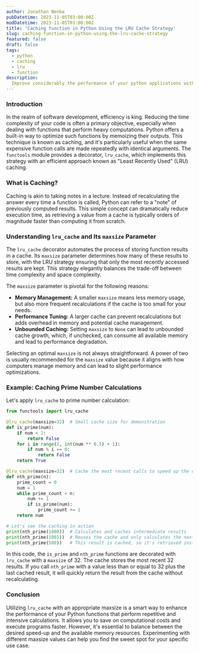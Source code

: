 ```yaml
---
author: Jonathan Nenba
pubDatetime: 2023-11-05T03:00:00Z
modDatetime: 2023-11-05T03:00:00Z
title: 'Caching function in Python Using the LRU Cache Strategy'
slug: caching-function-in-python-using-the-lru-cache-strategy
featured: false
draft: false
tags:
  - python
  - caching
  - lru
  - function
description:
  Improve considerably the performance of your python applications with the lru_cache decorator
---
```


### Introduction

In the realm of software development, efficiency is king. Reducing the time complexity of your code is often a primary objective, especially when dealing with functions that perform heavy computations. Python offers a built-in way to optimize such functions by memoizing their outputs. This technique is known as caching, and it's particularly useful when the same expensive function calls are made repeatedly with identical arguments. The `functools` module provides a decorator, `lru_cache`, which implements this strategy with an efficient approach known as "Least Recently Used" (LRU) caching.

### What is Caching?

Caching is akin to taking notes in a lecture. Instead of recalculating the answer every time a function is called, Python can refer to a "note" of previously computed results. This simple concept can dramatically reduce execution time, as retrieving a value from a cache is typically orders of magnitude faster than computing it from scratch.

### Understanding `lru_cache` and Its `maxsize` Parameter

The `lru_cache` decorator automates the process of storing function results in a cache. Its `maxsize` parameter determines how many of these results to store, with the LRU strategy ensuring that only the most recently accessed results are kept. This strategy elegantly balances the trade-off between time complexity and space complexity.

The `maxsize` parameter is pivotal for the following reasons:

- **Memory Management:** A smaller `maxsize` means less memory usage, but also more frequent recalculations if the cache is too small for your needs.
- **Performance Tuning:** A larger cache can prevent recalculations but adds overhead in memory and potential cache management.
- **Unbounded Caching:** Setting `maxsize` to `None` can lead to unbounded cache growth, which, if unchecked, can consume all available memory and lead to performance degradation.

Selecting an optimal `maxsize` is not always straightforward. A power of two is usually recommended for the `maxsize` value because it aligns with how computers manage memory and can lead to slight performance optimizations.

### Example: Caching Prime Number Calculations

Let's apply `lru_cache` to prime number calculation:

```python
from functools import lru_cache

@lru_cache(maxsize=32)  # Small cache size for demonstration
def is_prime(num):
    if num < 2:
        return False
    for i in range(2, int(num ** 0.5) + 1):
        if num % i == 0:
            return False
    return True

@lru_cache(maxsize=32)  # Cache the most recent calls to speed up the calculation
def nth_prime(n):
    prime_count = 0
    num = 1
    while prime_count < n:
        num += 1
        if is_prime(num):
            prime_count += 1
    return num

# Let's see the caching in action
print(nth_prime(1000))  # Calculates and caches intermediate results
print(nth_prime(1001))  # Reuses the cache and only calculates the next prime
print(nth_prime(500))   # This result is cached, so it's retrieved instantly
```

In this code, the `is_prime` and `nth_prime` functions are decorated with `lru_cache` with a `maxsize` of 32. The cache stores the most recent 32 results. If you call `nth_prime` with a value less than or equal to 32 plus the last cached result, it will quickly return the result from the cache without recalculating.

### Conclusion

Utilizing `lru_cache` with an appropriate maxsize is a smart way to enhance the performance of your Python functions that perform repetitive and intensive calculations. It allows you to save on computational costs and execute programs faster. However, it's essential to balance between the desired speed-up and the available memory resources. Experimenting with different maxsize values can help you find the sweet spot for your specific use case.
